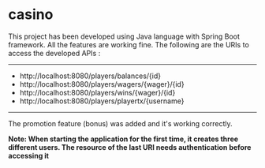 # casino

This project has been developed using Java language with Spring Boot framework. 
All the features are working fine. The following are the URIs to access the developed APIs :

---
* http://localhost:8080/players/balances/{id}
* http://localhost:8080/players/wagers/{wager}/{id}  
* http://localhost:8080/players/wins/{wager}/{id}
* http://localhost:8080/players/playertx/{username}
---

The promotion feature (bonus) was added and it's working correctly. 

**Note: When starting the application for the first time, it creates three different users. The resource of the last URI needs authentication before accessing it** 
